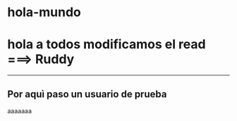 # hola-mundo
# hola a todos modificamos el read ===> Ruddy

---
Por aquì paso un usuario de prueba
---
aaaaaaa
